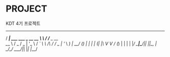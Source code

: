 # PROJECT
KDT 4기 프로젝트

  ____                       __        __
 / ___|  ___  ___  _ __   __ \ \      / /__  _ __  
 \___ \ / _ \/ _ \| '_ \ / _` \ \ /\ / / _ \| '_ \ 
  ___) |  __/ (_) | | | | (_| |\ V  V / (_) | | | |
 |____/ \___|\___/|_| |_|\__, | \_/\_/ \___/|_| |_|
                         |___/